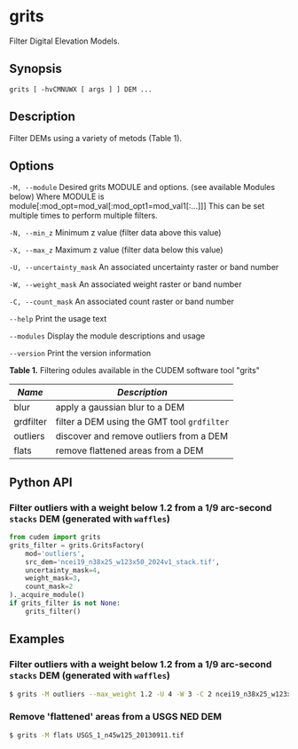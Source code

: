 # grits

Filter Digital Elevation Models.

## Synopsis

```
grits [ -hvCMNUWX [ args ] ] DEM ...
```

## Description

Filter DEMs using a variety of metods (Table 1).

## Options
`-M, --module`
Desired grits MODULE and options. (see available Modules below)
Where MODULE is module[:mod_opt=mod_val[:mod_opt1=mod_val1[:...]]]
This can be set multiple times to perform multiple filters.

`-N, --min_z`
Minimum z value (filter data above this value)

`-X, --max_z`
Maximum z value (filter data below this value)

`-U, --uncertainty_mask`
An associated uncertainty raster or band number

`-W, --weight_mask`
An associated weight raster or band number

`-C, --count_mask`
An associated count raster or band number

`--help`
Print the usage text

`--modules`
Display the module descriptions and usage

`--version`
Print the version information

**Table 1.** Filtering odules available in the CUDEM software tool "grits"

|  ***Name***  |  ***Description*** |
|----------------------|----------------------------------|
| blur | apply a gaussian blur to a DEM |
| grdfilter | filter a DEM using the GMT tool `grdfilter` |
| outliers | discover and remove outliers from a DEM |
| flats | remove flattened areas from a DEM |

## Python API

### Filter outliers with a weight below 1.2 from a 1/9 arc-second `stacks` DEM (generated with `waffles`)

```python
from cudem import grits
grits_filter = grits.GritsFactory(
    mod='outliers',
    src_dem='ncei19_n38x25_w123x50_2024v1_stack.tif',
    uncertainty_mask=4,
    weight_mask=3,
    count_mask=2
)._acquire_module()
if grits_filter is not None:
    grits_filter()
```

## Examples

### Filter outliers with a weight below 1.2 from a 1/9 arc-second `stacks` DEM (generated with `waffles`)

```bash
$ grits -M outliers --max_weight 1.2 -U 4 -W 3 -C 2 ncei19_n38x25_w123x50_2024v1_stack.tif
```

### Remove 'flattened' areas from a USGS NED DEM

```bash
$ grits -M flats USGS_1_n45w125_20130911.tif
```